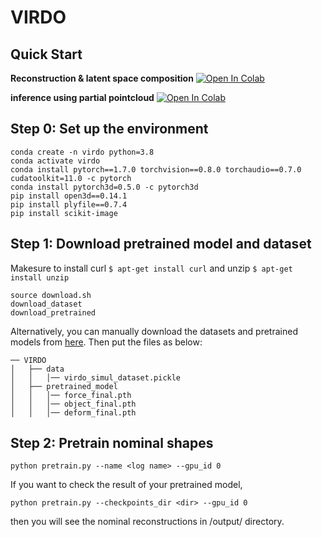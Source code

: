 # VIRDO

## Quick Start
**Reconstruction & latent space composition** [![Open In Colab](https://colab.research.google.com/assets/colab-badge.svg)](https://colab.research.google.com/drive/15T89qRkZuOFfcHYEa24mlZUuFeni1QqI#scrollTo=izxG2oGAriLK&uniqifier=1)

**inference using partial pointcloud** [![Open In Colab](https://colab.research.google.com/assets/colab-badge.svg)](https://colab.research.google.com/drive/1ZY5LVsKR8qN99C0EeyyqVnsWWg4v6vPN#scrollTo=f53ea8fc)

## Step 0: Set up the environment
```angular2html
conda create -n virdo python=3.8
conda activate virdo
conda install pytorch==1.7.0 torchvision==0.8.0 torchaudio==0.7.0 cudatoolkit=11.0 -c pytorch
conda install pytorch3d=0.5.0 -c pytorch3d
pip install open3d==0.14.1
pip install plyfile==0.7.4
pip install scikit-image
```

## Step 1: Download pretrained model and dataset
Makesure to install curl ```$ apt-get install curl``` and unzip ```$ apt-get install unzip```
```angular2html
source download.sh
download_dataset
download_pretrained
```
Alternatively, you can manually download the datasets and pretrained models from [here](https://www.dropbox.com/sh/4gnme6f0srhnk23/AAABlA6n8cfyo-GsaiDEqLoba?dl=0). Then put the files as below:
```
── VIRDO
│   ├── data
│   │   │── virdo_simul_dataset.pickle
│   ├── pretrained_model
│   │   │── force_final.pth
│   │   │── object_final.pth
│   │   │── deform_final.pth

```

## Step 2: Pretrain nominal shapes
```
python pretrain.py --name <log name> --gpu_id 0
```
If you want to check the result of your pretrained model, 
```
python pretrain.py --checkpoints_dir <dir> --gpu_id 0
```
then you will see the nominal reconstructions in /output/ directory.